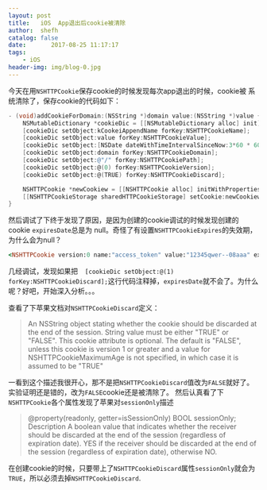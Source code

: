 ```yaml
---
layout: post
title:   iOS  App退出后cookie被清除
author:  shefh
catalog: false
date:       2017-08-25 11:17:17
tags:
    - iOS
header-img: img/blog-0.jpg
---
```


今天在用`NSHTTPCookie`保存cookie的时候发现每次app退出的时候，cookie被 系统清除了，保存cookie的代码如下：

```Objective-c
- (void)addCookieForDomain:(NSString *)domain value:(NSString *)value {
    NSMutableDictionary *cookieDic = [[NSMutableDictionary alloc] init];
    [cookieDic setObject:kCookeiAppendName forKey:NSHTTPCookieName];
    [cookieDic setObject:value forKey:NSHTTPCookieValue];
    [cookieDic setObject:[NSDate dateWithTimeIntervalSinceNow:3*60 * 60] forKey:NSHTTPCookieExpires];
    [cookieDic setObject:domain forKey:NSHTTPCookieDomain];
    [cookieDic setObject:@"/" forKey:NSHTTPCookiePath];
    [cookieDic setObject:@(0) forKey:NSHTTPCookieVersion];
    [cookieDic setObject:@(TRUE) forKey:NSHTTPCookieDiscard];

    NSHTTPCookie *newCookiew = [[NSHTTPCookie alloc] initWithProperties:cookieDic];
    [[NSHTTPCookieStorage sharedHTTPCookieStorage] setCookie:newCookiew];
}

```

然后调试了下终于发现了原因，是因为创建的cookie调试的时候发现创建的cookie `expiresDate`总是为 null。奇怪了有设置`NSHTTPCookieExpires`的失效期，为什么会为null？

```Ruby
<NSHTTPCookie version:0 name:"access_token" value:"12345qwer--08aaa" expiresDate:(null) created:2017-08-25 08:40:40 +0000 sessionOnly:TRUE domain:"a.test-cookie.com" partition:"none" path:"/" isSecure:FALSE>
```

几经调试，发现如果把`  [cookieDic setObject:@(1) forKey:NSHTTPCookieDiscard];`这行代码注释掉，`expiresDate`就不会了。为什么呢？好吧，开始深入分析。。。

查看了下苹果文档对`NSHTTPCookieDiscard`定义：
>An NSString object stating whether the cookie should be discarded at the end of the session.
String value must be either "TRUE" or "FALSE". This cookie attribute is optional. The default is "FALSE", unless this cookie is version 1 or greater and a value for NSHTTPCookieMaximumAge is not specified, in which case it is assumed to be "TRUE"

一看到这个描述我很开心，那不是把`NSHTTPCookieDiscard`值改为`FALSE`就好了。实验证明还是错的，改为`FALSE`cookie还是被清除了。
然后认真看了下`NSHTTPCookie`各个属性发现了苹果对`sessionOnly`描述

>@property(readonly, getter=isSessionOnly) BOOL sessionOnly;
Description	
A boolean value that indicates whether the receiver should be discarded at the end of the session (regardless of expiration date).
YES if the receiver should be discarded at the end of the session (regardless of expiration date), otherwise NO.

在创建cookie的时候，只要带上了`NSHTTPCookieDiscard`属性`sessionOnly`就会为`TRUE`，所以必须去掉`NSHTTPCookieDiscard`.


